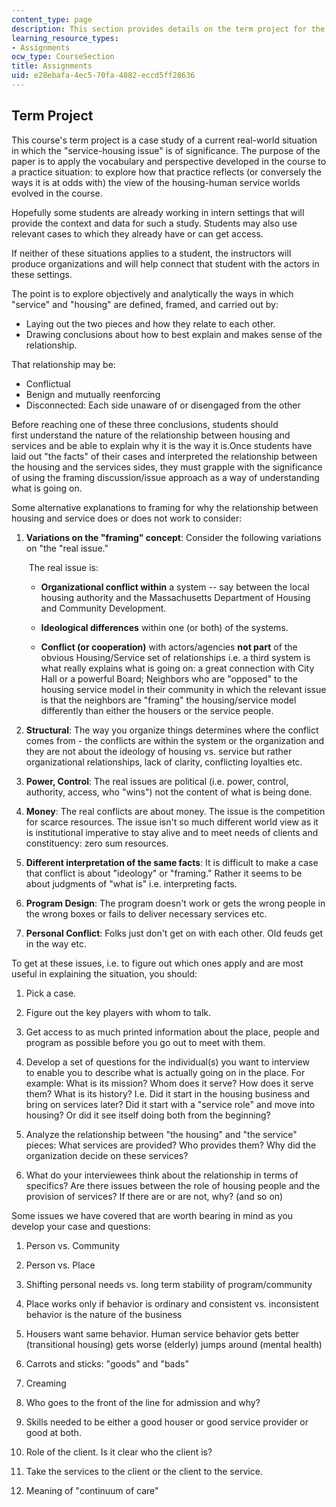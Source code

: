 ```yaml
---
content_type: page
description: This section provides details on the term project for the course.
learning_resource_types:
- Assignments
ocw_type: CourseSection
title: Assignments
uid: e28ebafa-4ec5-70fa-4882-eccd5ff28636
---
```


Term Project
------------

This course's term project is a case study of a current real-world situation in which the "service-housing issue" is of significance. The purpose of the paper is to apply the vocabulary and perspective developed in the course to a practice situation: to explore how that practice reflects (or conversely the ways it is at odds with) the view of the housing-human service worlds evolved in the course.

Hopefully some students are already working in intern settings that will provide the context and data for such a study. Students may also use relevant cases to which they already have or can get access.

If neither of these situations applies to a student, the instructors will produce organizations and will help connect that student with the actors in these settings.

The point is to explore objectively and analytically the ways in which "service" and "housing" are defined, framed, and carried out by:

*   Laying out the two pieces and how they relate to each other.
*   Drawing conclusions about how to best explain and makes sense of the relationship.

That relationship may be:

*   Conflictual
*   Benign and mutually reenforcing
*   Disconnected: Each side unaware of or disengaged from the other

Before reaching one of these three conclusions, students should first understand the nature of the relationship between housing and services and be able to explain why it is the way it is.Once students have laid out "the facts" of their cases and interpreted the relationship between the housing and the services sides, they must grapple with the significance of using the framing discussion/issue approach as a way of understanding what is going on.

Some alternative explanations to framing for why the relationship between housing and service does or does not work to consider:

1.  **Variations on the "framing" concept**: Consider the following variations on "the "real issue."  
      
     The real issue is:  
    *   **Organizational conflict within** a system -- say between the local housing authority and the Massachusetts Department of Housing and Community Development.  
        
    *   **Ideological differences** within one (or both) of the systems.  
        
    *   **Conflict (or cooperation)** with actors/agencies **not part** of the obvious Housing/Service set of relationships i.e. a third system is what really explains what is going on: a great connection with City Hall or a powerful Board; Neighbors who are "opposed" to the housing service model in their community in which the relevant issue is that the neighbors are "framing" the housing/service model differently than either the housers or the service people.  
        
2.  **Structural**: The way you organize things determines where the conflict comes from - the conflicts are within the system or the organization and they are not about the ideology of housing vs. service but rather organizational relationships, lack of clarity, conflicting loyalties etc.  
    
3.  **Power, Control**: The real issues are political (i.e. power, control, authority, access, who "wins") not the content of what is being done.  
    
4.  **Money**: The real conflicts are about money. The issue is the competition for scarce resources. The issue isn't so much different world view as it is institutional imperative to stay alive and to meet needs of clients and constituency: zero sum resources.  
    
5.  **Different interpretation of the same facts**: It is difficult to make a case that conflict is about "ideology" or "framing." Rather it seems to be about judgments of "what is" i.e. interpreting facts.  
    
6.  **Program Design**: The program doesn't work or gets the wrong people in the wrong boxes or fails to deliver necessary services etc.  
    
7.  **Personal Conflict**: Folks just don't get on with each other. Old feuds get in the way etc.

To get at these issues, i.e. to figure out which ones apply and are most useful in explaining the situation, you should:

1.  Pick a case.  
    
2.  Figure out the key players with whom to talk.  
    
3.  Get access to as much printed information about the place, people and program as possible before you go out to meet with them.  
    
4.  Develop a set of questions for the individual(s) you want to interview to enable you to describe what is actually going on in the place. For example: What is its mission? Whom does it serve? How does it serve them? What is its history? I.e. Did it start in the housing business and bring on services later? Did it start with a "service role" and move into housing? Or did it see itself doing both from the beginning?  
    
5.  Analyze the relationship between "the housing" and "the service" pieces: What services are provided? Who provides them? Why did the organization decide on these services?  
    
6.  What do your interviewees think about the relationship in terms of specifics? Are there issues between the role of housing people and the provision of services? If there are or are not, why? (and so on)

Some issues we have covered that are worth bearing in mind as you develop your case and questions:

1.  Person vs. Community  
    
2.  Person vs. Place  
    
3.  Shifting personal needs vs. long term stability of program/community  
    
4.  Place works only if behavior is ordinary and consistent vs. inconsistent behavior is the nature of the business  
    
5.  Housers want same behavior. Human service behavior gets better (transitional housing) gets worse (elderly) jumps around (mental health)  
    
6.  Carrots and sticks: "goods" and "bads"  
    
7.  Creaming  
    
8.  Who goes to the front of the line for admission and why?  
    
9.  Skills needed to be either a good houser or good service provider or good at both.  
    
10.  Role of the client. Is it clear who the client is?  
    
11.  Take the services to the client or the client to the service.  
    
12.  Meaning of "continuum of care"